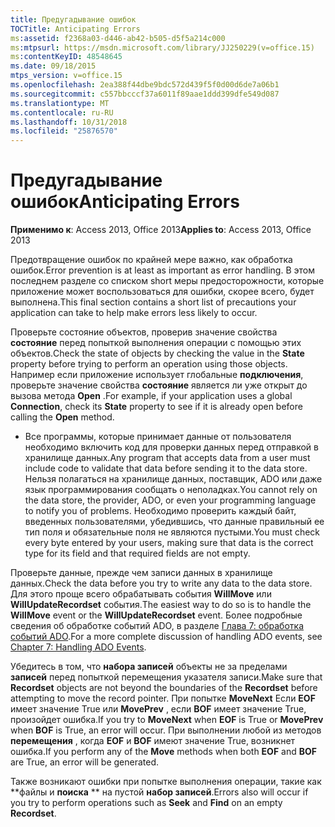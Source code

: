 ```yaml
---
title: Предугадывание ошибок
TOCTitle: Anticipating Errors
ms:assetid: f2368a03-d446-ab42-b505-d5f5a214c000
ms:mtpsurl: https://msdn.microsoft.com/library/JJ250229(v=office.15)
ms:contentKeyID: 48548645
ms.date: 09/18/2015
mtps_version: v=office.15
ms.openlocfilehash: 2ea388f44dbe9bdc572d439f5f0d00d6de7a06b1
ms.sourcegitcommit: c557bbcccf37a6011f89aae1ddd399dfe549d087
ms.translationtype: MT
ms.contentlocale: ru-RU
ms.lasthandoff: 10/31/2018
ms.locfileid: "25876570"
---
```

# <a name="anticipating-errors"></a><span data-ttu-id="a75c8-102">Предугадывание ошибок</span><span class="sxs-lookup"><span data-stu-id="a75c8-102">Anticipating Errors</span></span>


<span data-ttu-id="a75c8-103">**Применимо к**: Access 2013, Office 2013</span><span class="sxs-lookup"><span data-stu-id="a75c8-103">**Applies to**: Access 2013, Office 2013</span></span>

<span data-ttu-id="a75c8-104">Предотвращение ошибок по крайней мере важно, как обработка ошибок.</span><span class="sxs-lookup"><span data-stu-id="a75c8-104">Error prevention is at least as important as error handling.</span></span> <span data-ttu-id="a75c8-105">В этом последнем разделе со списком short меры предосторожности, которые приложение может воспользоваться для ошибки, скорее всего, будет выполнена.</span><span class="sxs-lookup"><span data-stu-id="a75c8-105">This final section contains a short list of precautions your application can take to help make errors less likely to occur.</span></span>

<span data-ttu-id="a75c8-106">Проверьте состояние объектов, проверив значение свойства **состояние** перед попыткой выполнения операции с помощью этих объектов.</span><span class="sxs-lookup"><span data-stu-id="a75c8-106">Check the state of objects by checking the value in the **State** property before trying to perform an operation using those objects.</span></span> <span data-ttu-id="a75c8-107">Например если приложение использует глобальные **подключения**, проверьте значение свойства **состояние** является ли уже открыт до вызова метода **Open** .</span><span class="sxs-lookup"><span data-stu-id="a75c8-107">For example, if your application uses a global **Connection**, check its **State** property to see if it is already open before calling the **Open** method.</span></span>

  - <span data-ttu-id="a75c8-108">Все программы, которые принимает данные от пользователя необходимо включить код для проверки данных перед отправкой в хранилище данных.</span><span class="sxs-lookup"><span data-stu-id="a75c8-108">Any program that accepts data from a user must include code to validate that data before sending it to the data store.</span></span> <span data-ttu-id="a75c8-109">Нельзя полагаться на хранилище данных, поставщик, ADO или даже язык программирования сообщать о неполадках.</span><span class="sxs-lookup"><span data-stu-id="a75c8-109">You cannot rely on the data store, the provider, ADO, or even your programming language to notify you of problems.</span></span> <span data-ttu-id="a75c8-110">Необходимо проверить каждый байт, введенных пользователями, убедившись, что данные правильный ее тип поля и обязательные поля не являются пустыми.</span><span class="sxs-lookup"><span data-stu-id="a75c8-110">You must check every byte entered by your users, making sure that data is the correct type for its field and that required fields are not empty.</span></span>

<span data-ttu-id="a75c8-111">Проверьте данные, прежде чем записи данных в хранилище данных.</span><span class="sxs-lookup"><span data-stu-id="a75c8-111">Check the data before you try to write any data to the data store.</span></span> <span data-ttu-id="a75c8-112">Для этого проще всего обрабатывать события **WillMove** или **WillUpdateRecordset** события.</span><span class="sxs-lookup"><span data-stu-id="a75c8-112">The easiest way to do so is to handle the **WillMove** event or the **WillUpdateRecordset** event.</span></span> <span data-ttu-id="a75c8-113">Более подробные сведения об обработке событий ADO, в разделе [Глава 7: обработка событий ADO](chapter-7-handling-ado-events.md).</span><span class="sxs-lookup"><span data-stu-id="a75c8-113">For a more complete discussion of handling ADO events, see [Chapter 7: Handling ADO Events](chapter-7-handling-ado-events.md).</span></span>

<span data-ttu-id="a75c8-114">Убедитесь в том, что **набора записей** объекты не за пределами **записей** перед попыткой перемещения указателя записи.</span><span class="sxs-lookup"><span data-stu-id="a75c8-114">Make sure that **Recordset** objects are not beyond the boundaries of the **Recordset** before attempting to move the record pointer.</span></span> <span data-ttu-id="a75c8-115">При попытке **MoveNext** Если **EOF** имеет значение True или **MovePrev** , если **BOF** имеет значение True, произойдет ошибка.</span><span class="sxs-lookup"><span data-stu-id="a75c8-115">If you try to **MoveNext** when **EOF** is True or **MovePrev** when **BOF** is True, an error will occur.</span></span> <span data-ttu-id="a75c8-116">При выполнении любой из методов **перемещения** , когда **EOF** и **BOF** имеют значение True, возникнет ошибка.</span><span class="sxs-lookup"><span data-stu-id="a75c8-116">If you perform any of the **Move** methods when both **EOF** and **BOF** are True, an error will be generated.</span></span>

<span data-ttu-id="a75c8-117">Также возникают ошибки при попытке выполнения операции, такие как \*\*файлы и **поиска** \*\* на пустой **набор записей**.</span><span class="sxs-lookup"><span data-stu-id="a75c8-117">Errors also will occur if you try to perform operations such as **Seek** and **Find** on an empty **Recordset**.</span></span>

